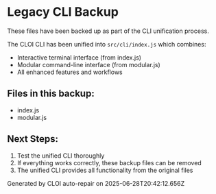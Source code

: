 # Legacy CLI Backup

These files have been backed up as part of the CLI unification process.

The CLOI CLI has been unified into `src/cli/index.js` which combines:
- Interactive terminal interface (from index.js)
- Modular command-line interface (from modular.js)
- All enhanced features and workflows

## Files in this backup:
- index.js
- modular.js

## Next Steps:
1. Test the unified CLI thoroughly
2. If everything works correctly, these backup files can be removed
3. The unified CLI provides all functionality from the original files

Generated by CLOI auto-repair on 2025-06-28T20:42:12.656Z
